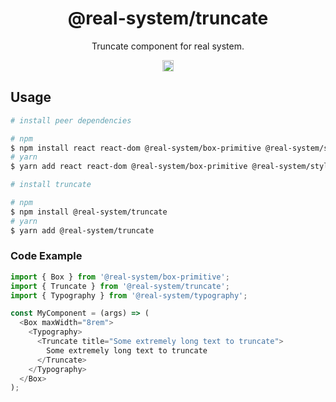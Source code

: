 <h1 align="center">@real-system/truncate</h1>
<p align="center">Truncate component for real system.</p>
<p align="center">
<a href="https://www.npmjs.com/package/@real-system/truncate"><img src="https://badgen.net/npm/v/@real-system/truncate?label=&icon=npm&color=blue" alt="npm version" height="18"/></a>
</p>

## Usage

```bash
# install peer dependencies

# npm
$ npm install react react-dom @real-system/box-primitive @real-system/styling-library @real-system/theme-library
# yarn
$ yarn add react react-dom @real-system/box-primitive @real-system/styling-library @real-system/theme-library

# install truncate

# npm
$ npm install @real-system/truncate
# yarn
$ yarn add @real-system/truncate
```

### Code Example

```javascript
import { Box } from '@real-system/box-primitive';
import { Truncate } from '@real-system/truncate';
import { Typography } from '@real-system/typography';

const MyComponent = (args) => (
  <Box maxWidth="8rem">
    <Typography>
      <Truncate title="Some extremely long text to truncate">
        Some extremely long text to truncate
      </Truncate>
    </Typography>
  </Box>
);
```
